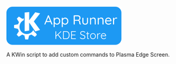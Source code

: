 [![Get the runner from kde store](https://raw.githubusercontent.com/ZER0-X/badges/main/kde/store/get-the-app-runner.svg)](https://www.pling.com/p/1732688)


A KWin script to add custom commands to Plasma Edge Screen.
